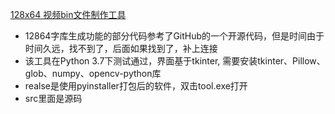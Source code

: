 [128x64 视频bin文件制作工具](https://www.bilibili.com/video/BV14B4y1E7kN/?share_source=copy_web&vd_source=d566c4debdbc1f345d192d2abafa3b67)
- 12864字库生成功能的部分代码参考了GitHub的一个开源代码，但是时间由于时间久远，找不到了，后面如果找到了，补上连接
- 该工具在Python 3.7下测试通过，界面基于tkinter, 需要安装tkinter、Pillow、glob、numpy、opencv-python库
- realse是使用pyinstaller打包后的软件，双击tool.exe打开
- src里面是源码

